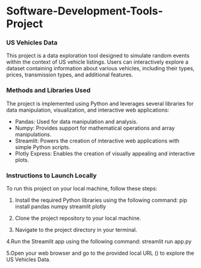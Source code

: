 # Software-Development-Tools-Project
### US Vehicles Data
This project is a data exploration tool designed to simulate random events within the context of US vehicle listings. Users can interactively explore a dataset containing information about various vehicles, including their types, prices, transmission types, and additional features.

### Methods and Libraries Used
The project is implemented using Python and leverages several libraries for data manipulation, visualization, and interactive web applications:

* Pandas: Used for data manipulation and analysis.
* Numpy: Provides support for mathematical operations and array manipulations.
* Streamlit: Powers the creation of interactive web applications with simple Python scripts.
* Plotly Express: Enables the creation of visually appealing and interactive plots.

### Instructions to Launch Locally
To run this project on your local machine, follow these steps:

1. Install the required Python libraries using the following command:
   pip install pandas numpy streamlit plotly
   
2. Clone the project repository to your local machine.

3. Navigate to the project directory in your terminal.

4.Run the Streamlit app using the following command: streamlit run app.py

5.Open your web browser and go to the provided local URL () to explore the US Vehicles Data. 
